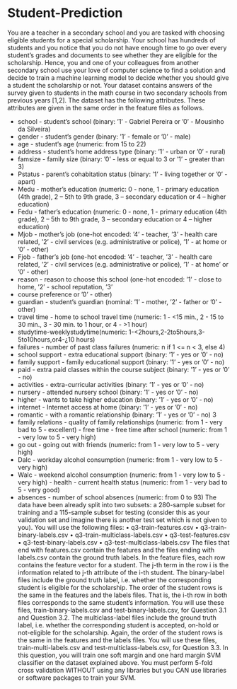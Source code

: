 # Student-Prediction


You are a teacher in a secondary school and you are tasked with choosing eligible students for a special scholarship. Your school has hundreds of students and you notice that you do not have enough time to go over every student’s grades and documents to see whether they are eligible for the scholarship. Hence, you and one of your colleagues from another secondary school use your love of computer science to find a solution and decide to train a machine learning model to decide whether you should give a student the scholarship or not.
Your dataset contains answers of the survey given to students in the math course in two secondary schools from previous years [1,2]. The dataset has the following attributes. These attributes are given in the same order in the feature files as follows.
- school - student’s school (binary: ’1’ - Gabriel Pereira or ’0’ - Mousinho da Silveira)
- gender - student’s gender (binary: ’1’ - female or ’0’ - male)
- age - student’s age (numeric: from 15 to 22)
- address - student’s home address type (binary: ’1’ - urban or ’0’ - rural)
- famsize - family size (binary: ’0’ - less or equal to 3 or ’1’ - greater than 3)
- Pstatus - parent’s cohabitation status (binary: ’1’ - living together or ’0’ - apart)
- Medu - mother’s education (numeric: 0 - none, 1 - primary education (4th grade), 2 – 5th to 9th grade,
3 – secondary education or 4 – higher education)
- Fedu - father’s education (numeric: 0 - none, 1 - primary education (4th grade), 2 – 5th to 9th grade,
3 – secondary education or 4 – higher education)
- Mjob - mother’s job (one-hot encoded: ’4’ - teacher, ’3’ - health care related, ’2’ - civil services (e.g.
administrative or police), ’1’ - at home or ’0’ - other)
- Fjob - father’s job (one-hot encoded: ’4’ - teacher, ’3’ - health care related, ’2’ - civil services (e.g.
administrative or police), ’1’ - at home’ or ’0’ - other)
- reason - reason to choose this school (one-hot encoded: ’1’ - close to home, ’2’ - school reputation, ’3’
- course preference or ’0’ - other)
- guardian - student’s guardian (nominal: ’1’ - mother, ’2’ - father or ’0’ - other)
- travel time - home to school travel time (numeric: 1 - <15 min., 2 - 15 to 30 min., 3 - 30 min. to 1
hour, or 4 - >1 hour)
- studytime-weeklystudytime(numeric: 1-<2hours,2-2to5hours,3-5to10hours,or4-¿10
hours)
- failures - number of past class failures (numeric: n if 1 <= n < 3, else 4)
- school support - extra educational support (binary: ’1’ - yes or ’0’ - no)
- family support - family educational support (binary: ’1’ - yes or ’0’ - no)
- paid - extra paid classes within the course subject (binary: ’1’ - yes or ’0’ - no)
- activities - extra-curricular activities (binary: ’1’ - yes or ’0’ - no)
- nursery - attended nursery school (binary: ’1’ - yes or ’0’ - no)
- higher - wants to take higher education (binary: ’1’ - yes or ’0’ - no)
- internet - Internet access at home (binary: ’1’ - yes or ’0’ - no)
- romantic - with a romantic relationship (binary: ’1’ - yes or ’0’ - no)
3
- family relations - quality of family relationships (numeric: from 1 - very bad to 5 - excellent) - free time - free time after school (numeric: from 1 - very low to 5 - very high)
- go out - going out with friends (numeric: from 1 - very low to 5 - very high)
- Dalc - workday alcohol consumption (numeric: from 1 - very low to 5 - very high)
- Walc - weekend alcohol consumption (numeric: from 1 - very low to 5 - very high) - health - current health status (numeric: from 1 - very bad to 5 - very good)
- absences - number of school absences (numeric: from 0 to 93)
The data have been already split into two subsets: a 280-sample subset for training and a 115-sample subset for testing (consider this as your validation set and imagine there is another test set which is not given to you). You will use the following files:
• q3-train-features.csv
• q3-train-binary-labels.csv
• q3-train-multiclass-labels.csv • q3-test-features.csv
• q3-test-binary-labels.csv
• q3-test-multiclass-labels.csv
The files that end with features.csv contain the features and the files ending with labels.csv contain the ground truth labels. In the feature files, each row contains the feature vector for a student. The j-th term in the row i is the information related to j-th attribute of the i-th student. The binary-label files include the ground truth label, i.e. whether the corresponding student is eligible for the scholarship. The order of the student rows is the same in the features and the labels files. That is, the i-th row in both files corresponds to the same student’s information. You will use these files, train-binary-labels.csv and test-binary-labels.csv, for Question 3.1 and Question 3.2. The multiclass-label files include the ground truth label, i.e. whether the corresponding student is accepted, on-hold or not-eligible for the scholarship. Again, the order of the student rows is the same in the features and the labels files. You will use these files, train-multi-labels.csv and test-multiclass-labels.csv, for Question 3.3.
In this question, you will train one soft margin and one hard margin SVM classifier on the dataset explained above. You must perform 5-fold cross validation WITHOUT using any libraries but you CAN use libraries or software packages to train your SVM.
